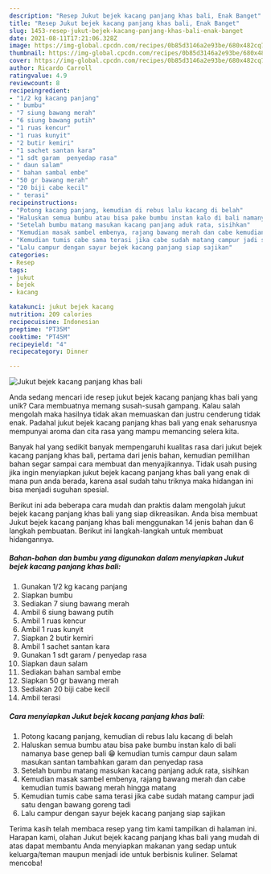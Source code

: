 ```yaml
---
description: "Resep Jukut bejek kacang panjang khas bali, Enak Banget"
title: "Resep Jukut bejek kacang panjang khas bali, Enak Banget"
slug: 1453-resep-jukut-bejek-kacang-panjang-khas-bali-enak-banget
date: 2021-08-11T17:21:06.328Z
image: https://img-global.cpcdn.com/recipes/0b85d3146a2e93be/680x482cq70/jukut-bejek-kacang-panjang-khas-bali-foto-resep-utama.jpg
thumbnail: https://img-global.cpcdn.com/recipes/0b85d3146a2e93be/680x482cq70/jukut-bejek-kacang-panjang-khas-bali-foto-resep-utama.jpg
cover: https://img-global.cpcdn.com/recipes/0b85d3146a2e93be/680x482cq70/jukut-bejek-kacang-panjang-khas-bali-foto-resep-utama.jpg
author: Ricardo Carroll
ratingvalue: 4.9
reviewcount: 8
recipeingredient:
- "1/2 kg kacang panjang"
- " bumbu"
- "7 siung bawang merah"
- "6 siung bawang putih"
- "1 ruas kencur"
- "1 ruas kunyit"
- "2 butir kemiri"
- "1 sachet santan kara"
- "1 sdt garam  penyedap rasa"
- " daun salam"
- " bahan sambal embe"
- "50 gr bawang merah"
- "20 biji cabe kecil"
- " terasi"
recipeinstructions:
- "Potong kacang panjang, kemudian di rebus lalu kacang di belah"
- "Haluskan semua bumbu atau bisa pake bumbu instan kalo di bali namanya base genep bali 😁 kemudian tumis campur daun salam masukan santan tambahkan garam dan penyedap rasa"
- "Setelah bumbu matang masukan kacang panjang aduk rata, sisihkan"
- "Kemudian masak sambel embenya, rajang bawang merah dan cabe kemudian tumis bawang merah hingga matang"
- "Kemudian tumis cabe sama terasi jika cabe sudah matang campur jadi satu dengan bawang goreng tadi"
- "Lalu campur dengan sayur bejek kacang panjang siap sajikan"
categories:
- Resep
tags:
- jukut
- bejek
- kacang

katakunci: jukut bejek kacang 
nutrition: 209 calories
recipecuisine: Indonesian
preptime: "PT35M"
cooktime: "PT45M"
recipeyield: "4"
recipecategory: Dinner

---
```



![Jukut bejek kacang panjang khas bali](https://img-global.cpcdn.com/recipes/0b85d3146a2e93be/680x482cq70/jukut-bejek-kacang-panjang-khas-bali-foto-resep-utama.jpg)

Anda sedang mencari ide resep jukut bejek kacang panjang khas bali yang unik? Cara membuatnya memang susah-susah gampang. Kalau salah mengolah maka hasilnya tidak akan memuaskan dan justru cenderung tidak enak. Padahal jukut bejek kacang panjang khas bali yang enak seharusnya mempunyai aroma dan cita rasa yang mampu memancing selera kita.



Banyak hal yang sedikit banyak mempengaruhi kualitas rasa dari jukut bejek kacang panjang khas bali, pertama dari jenis bahan, kemudian pemilihan bahan segar sampai cara membuat dan menyajikannya. Tidak usah pusing jika ingin menyiapkan jukut bejek kacang panjang khas bali yang enak di mana pun anda berada, karena asal sudah tahu triknya maka hidangan ini bisa menjadi suguhan spesial.


Berikut ini ada beberapa cara mudah dan praktis dalam mengolah jukut bejek kacang panjang khas bali yang siap dikreasikan. Anda bisa membuat Jukut bejek kacang panjang khas bali menggunakan 14 jenis bahan dan 6 langkah pembuatan. Berikut ini langkah-langkah untuk membuat hidangannya.

<!--inarticleads1-->

##### Bahan-bahan dan bumbu yang digunakan dalam menyiapkan Jukut bejek kacang panjang khas bali:

1. Gunakan 1/2 kg kacang panjang
1. Siapkan  bumbu
1. Sediakan 7 siung bawang merah
1. Ambil 6 siung bawang putih
1. Ambil 1 ruas kencur
1. Ambil 1 ruas kunyit
1. Siapkan 2 butir kemiri
1. Ambil 1 sachet santan kara
1. Gunakan 1 sdt garam / penyedap rasa
1. Siapkan  daun salam
1. Sediakan  bahan sambal embe
1. Siapkan 50 gr bawang merah
1. Sediakan 20 biji cabe kecil
1. Ambil  terasi




<!--inarticleads2-->

##### Cara menyiapkan Jukut bejek kacang panjang khas bali:

1. Potong kacang panjang, kemudian di rebus lalu kacang di belah
1. Haluskan semua bumbu atau bisa pake bumbu instan kalo di bali namanya base genep bali 😁 kemudian tumis campur daun salam masukan santan tambahkan garam dan penyedap rasa
1. Setelah bumbu matang masukan kacang panjang aduk rata, sisihkan
1. Kemudian masak sambel embenya, rajang bawang merah dan cabe kemudian tumis bawang merah hingga matang
1. Kemudian tumis cabe sama terasi jika cabe sudah matang campur jadi satu dengan bawang goreng tadi
1. Lalu campur dengan sayur bejek kacang panjang siap sajikan




Terima kasih telah membaca resep yang tim kami tampilkan di halaman ini. Harapan kami, olahan Jukut bejek kacang panjang khas bali yang mudah di atas dapat membantu Anda menyiapkan makanan yang sedap untuk keluarga/teman maupun menjadi ide untuk berbisnis kuliner. Selamat mencoba!
